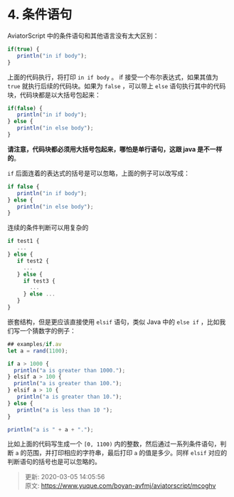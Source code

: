 # 4. 条件语句



AviatorScript 中的条件语句和其他语言没有太大区别：



```javascript
if(true) {
   println("in if body");
}
```



上面的代码执行，将打印 `in if body` 。 if 接受一个布尔表达式，如果其值为 `true` 就执行后续的代码块。如果为 `false` ，可以带上 `else` 语句执行其中的代码块，代码块都是以大括号包起来：



```javascript
if(false) {
   println("in if body");
} else {
   println("in else body");
}
```



**请注意，代码块都必须用大括号包起来，哪怕是单行语句，这跟 java 是不一样的**。



`if` 后面连着的表达式的括号是可以忽略，上面的例子可以改写成：



```javascript
if false {
   println("in if body");
} else {
   println("in else body");
}
```



连续的条件判断可以用复杂的



```javascript
if test1 {
   ...
} else {
   if test2 {
     ...
   } else {
     if test3 {
       ...
     } else ...
   }
}
```



嵌套结构，但是更应该直接使用 `elsif` 语句，类似 Java 中的 `else if` ，比如我们写一个猜数字的例子：



```javascript
## examples/if.av
let a = rand(1100);

if a > 1000 {
  println("a is greater than 1000.");
} elsif a > 100 {
  println("a is greater than 100.");
} elsif a > 10 {
   println("a is greater than 10.");
} else {
   println("a is less than 10 ");
}

println("a is " + a + ".");

```



比如上面的代码写生成一个 `[0, 1100)` 内的整数，然后通过一系列条件语句，判断 `a` 的范围，并打印相应的字符串，最后打印 `a` 的值是多少。同样 `elsif` 对应的判断语句的括号也是可以忽略的。

















> 更新: 2020-03-05 14:05:56  
> 原文: <https://www.yuque.com/boyan-avfmj/aviatorscript/mcoghv>